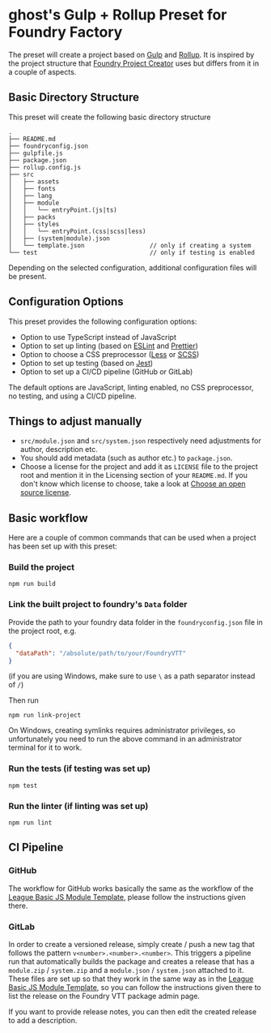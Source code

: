 <!--
SPDX-FileCopyrightText: 2022 Johannes Loher

SPDX-License-Identifier: MIT
-->

# ghost's Gulp + Rollup Preset for Foundry Factory

The preset will create a project based on [Gulp] and [Rollup]. It is inspired
by the project structure that [Foundry Project Creator] uses but differs from it
in a couple of aspects.

## Basic Directory Structure

This preset will create the following basic directory structure

```
.
├── README.md
├── foundryconfig.json
├── gulpfile.js
├── package.json
├── rollup.config.js
├── src
│   ├── assets
│   ├── fonts
│   ├── lang
│   ├── module
│   │   └── entryPoint.(js|ts)
│   ├── packs
│   ├── styles
│   │   └── entryPoint.(css|scss|less)
│   ├── (system|module).json
│   └── template.json                  // only if creating a system
└── test                               // only if testing is enabled
```

Depending on the selected configuration, additional configuration files will be
present.

## Configuration Options

This preset provides the following configuration options:

- Option to use TypeScript instead of JavaScript
- Option to set up linting (based on [ESLint] and [Prettier])
- Option to choose a CSS preprocessor ([Less] or [SCSS])
- Option to set up testing (based on [Jest])
- Option to set up a CI/CD pipeline (GitHub or GitLab)

The default options are JavaScript, linting enabled, no CSS preprocessor, no testing, and using a CI/CD pipeline.

## Things to adjust manually

- `src/module.json` and `src/system.json` respectively need adjustments for author, description etc.
- You should add metadata (such as author etc.) to `package.json`.
- Choose a license for the project and add it as `LICENSE` file to the project root and mention it in the Licensing
  section of your `README.md`. If you don't know which license to choose, take a look at
  [Choose an open source license].

## Basic workflow

Here are a couple of common commands that can be used when a project has been
set up with this preset:

### Build the project

```
npm run build
```

### Link the built project to foundry's `Data` folder

Provide the path to your foundry data folder in the `foundryconfig.json` file in the project root, e.g.

```json
{
  "dataPath": "/absolute/path/to/your/FoundryVTT"
}
```

(if you are using Windows, make sure to use `\` as a path separator instead of `/`)

Then run
```
npm run link-project
```

On Windows, creating symlinks requires administrator privileges, so
unfortunately you need to run the above command in an administrator terminal for
it to work.

### Run the tests (if testing was set up)

```
npm test
```

### Run the linter (if linting was set up)

```
npm run lint
```

## CI Pipeline

### GitHub

The workflow for GitHub works basically the same as the workflow of the [League Basic JS Module Template], please follow
the instructions given there.

### GitLab

In order to create a versioned release, simply create / push a new tag that follows the pattern
`v<number>.<number>.<number>`. This triggers a pipeline run that automatically builds the package and creates a release
that has a `module.zip` / `system.zip` and a `module.json` / `system.json` attached to it. These files are set up so
that they work in the same way as in the [League Basic JS Module Template], so you can follow the instructions given
there to list the release on the Foundry VTT package admin page.

If you want to provide release notes, you can then edit the created release to add a description.

[Gulp]: https://gulpjs.com/
[Rollup]: https://rollupjs.org/
[Foundry Project Creator]: https://gitlab.com/foundry-projects/foundry-pc/create-foundry-project
[ESLint]: https://eslint.org/
[Prettier]: https://prettier.io/
[Less]: http://lesscss.org/
[SCSS]: https://sass-lang.com/documentation/syntax#scss
[Jest]: https://jestjs.io/
[Choose an open source license]: https://choosealicense.com/
[League Basic JS Module Template]: https://github.com/League-of-Foundry-Developers/FoundryVTT-Module-Template
